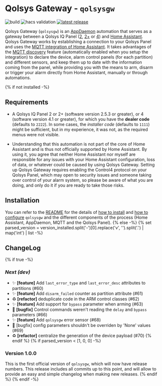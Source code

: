 # Qolsys Gateway - `qolsysgw`

![build](https://github.com/XaF/qolsysgw/actions/workflows/build.yaml/badge.svg)
![hacs validation](https://github.com/XaF/qolsysgw/actions/workflows/hacs-validation.yaml/badge.svg)
[![latest release](https://img.shields.io/github/v/release/XaF/qolsysgw?logo=github&sort=semver)](https://github.com/XaF/qolsysgw/releases)

Qolsys Gateway (`qolsysgw`) is an [AppDaemon][appdaemon]
automation that serves as a gateway between a Qolsys IQ Panel
([2][qolsys-panel-2], [2+][qolsys-panel-2-plus] or [4][qolsys-panel-4])
and [Home Assistant][hass]. Qolsys Gateway works by establishing a connection
to your Qolsys Panel and uses the [MQTT integration of Home Assistant][hass-mqtt].
It takes advantages of the [MQTT discovery][hass-mqtt-discovery]
feature (automatically enabled when you setup the integration) to declare the
device, alarm control panels (for each partition) and different sensors, and
keep them up to date with the information coming from the panel, while
providing you with the means to arm, disarm or trigger your alarm directly
from Home Assistant, manually or through automations.

{% if not installed -%}
## Requirements

- A Qolsys IQ Panel 2 or 2+ (software version 2.5.3 or greater), or 4
  (software version 4.1 or greater),
  for which you have the **dealer code** (defaults to `2222`). In some cases,
  the _installer code_ (defaults to `1111`) might be sufficient, but in my
  experience, it was not, as the required menus were not visible.

- Understanding that this automation is not part of the core of Home Assistant
  and is thus not officially supported by Home Assistant. By using it, you
  agree that neither Home Assistant nor myself are responsible for any issues
  with your Home Assistant configuration, loss of data, or whatever could be
  caused by using Qolsys Gateway. Setting up Qolsys Gateway requires enabling
  the Control4 protocol on your Qolsys Panel, which may open to security issues
  and someone taking over control of your alarm system, so please be aware of
  what you are doing, and only do it if you are ready to take those risks.

## Installation

You can refer to the [README](https://github.com/XaF/qolsysgw#readme) for the details of [how to install](https://github.com/XaF/qolsysgw#installation) and [how to configure](https://github.com/XaF/qolsysgw#configuration) `qolsysgw` and the different components of the process (Home Assistant, AppDaemon, MQTT and the Qolsys Panel).
{% else -%}
{% set parsed_version = version_installed.split('-')[0].replace('v', '').split('.') | map('int') | list -%}
## ChangeLog
{%   if true -%}
### _Next (dev)_

 * ✨ **[feature]** Add `last_error_type` and `last_error_desc` attributes to partitions (#60)
 * ✨ **[feature]** Add `disarm_failed` counter as partition attribute (#61)
 * ♻️ **[refactor]** deduplicate code in the ARM control classes (#62)
 * ✨ **[feature]** Add support for `bypass` parameter when arming (#63)
 * 🐛 **[bugfix]** Control commands weren't reading the `delay` and `bypass` parameters (#66)
 * ✨ **[feature]** Add `qolsysgw` error sensor (#68)
 * 🐛 [bugfix] config parameters shouldn't be overriden by 'None' values (#69)
 * ♻️ **[refactor]** centralize the generation of the device payload (#70)
{%   endif %}
{%   if parsed_version < [1, 0, 0] -%}
### Version 1.0.0

This is the first official version of `qolsysgw`, which will now have release numbers.
This release includes all commits up to this point, and will allow to provide an easy
and simple changelog when making new releases.
{%   endif %}
{% endif -%}


<!--
List of links used in that page, sorted alphabetically by tag
-->
[appdaemon]: https://github.com/AppDaemon/appdaemon
[hass-mqtt-discovery]: https://www.home-assistant.io/docs/mqtt/discovery/
[hass-mqtt]: https://www.home-assistant.io/integrations/mqtt/
[hass]: https://www.home-assistant.io/
[qolsys-panel-2]: https://qolsys.com/iq-panel-2/
[qolsys-panel-2-plus]: https://qolsys.com/iq-panel-2-plus/
[qolsys-panel-4]: https://qolsys.com/iq-panel-4/
